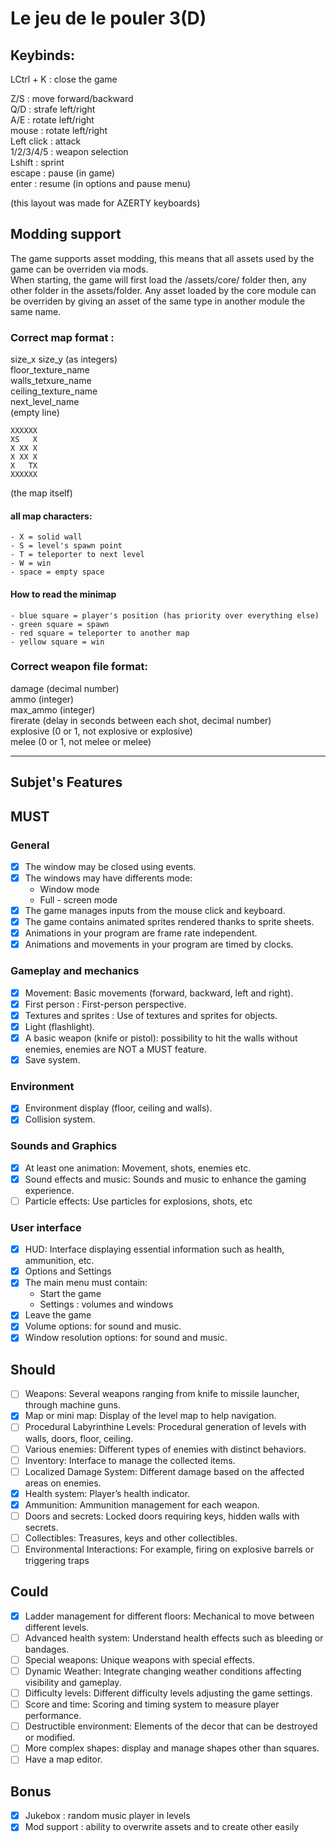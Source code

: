 
# Le jeu de le pouler 3(D)

## Keybinds:

LCtrl + K : close the game  

Z/S : move forward/backward  
Q/D : strafe left/right  
A/E : rotate left/right  
mouse : rotate left/right  
Left click : attack  
1/2/3/4/5 : weapon selection  
Lshift : sprint  
escape : pause (in game)  
enter : resume (in options and pause menu)  

(this layout was made for AZERTY keyboards)  
## Modding support

The game supports asset modding, this means that all assets used by the game can be overriden via mods.  
When starting, the game will first load the /assets/core/ folder then, any other folder in the assets/folder. Any asset loaded by the core module can be overriden by giving an asset of the same type in another module the same name.

### Correct map format :  
size_x size_y (as integers)   
floor_texture_name  
walls_tetxure_name  
ceiling_texture_name  
next_level_name  
(empty line)  
```
XXXXXX  
XS   X  
X XX X 
X XX X
X   TX
XXXXXX
```
 (the map itself)  
#### all map characters:  
    - X = solid wall  
    - S = level's spawn point
    - T = teleporter to next level
    - W = win
    - space = empty space

#### How to read the minimap
    - blue square = player's position (has priority over everything else)  
    - green square = spawn  
    - red square = teleporter to another map  
    - yellow square = win  

### Correct weapon file format:
damage (decimal number)  
ammo (integer)  
max_ammo (integer)  
firerate (delay in seconds between each shot, decimal number)  
explosive (0 or 1, not explosive or explosive)  
melee (0 or 1, not melee or melee)

___
## Subjet's Features

## MUST

### General
- [x] The window may be closed using events.
- [x] The windows may have differents mode:
  - Window mode
  - Full - screen mode
- [x] The game manages inputs from the mouse click and keyboard.
- [x] The game contains animated sprites rendered thanks to sprite sheets.
- [x] Animations in your program are frame rate independent.
- [x] Animations and movements in your program are timed by clocks.
### Gameplay and mechanics  
- [x] Movement: Basic movements (forward, backward, left and right).
- [x] First person : First-person perspective.
- [x] Textures and sprites : Use of textures and sprites for objects.
- [x] Light (flashlight).
- [x] A basic weapon (knife or pistol): possibility to hit the walls without enemies, enemies are NOT a MUST feature.
- [x] Save system.
### Environment
- [x] Environment display (floor, ceiling and walls).
- [x] Collision system.
### Sounds and Graphics
- [x] At least one animation: Movement, shots, enemies etc.
- [x] Sound effects and music: Sounds and music to enhance the gaming experience.
- [ ] Particle effects: Use particles for explosions, shots, etc
### User interface
- [x] HUD: Interface displaying essential information such as health, ammunition, etc.
- [x] Options and Settings
- [x] The main menu must contain:
  - Start the game
  - Settings : volumes and windows
- [x] Leave the game
- [x] Volume options: for sound and music.
- [x] Window resolution options: for sound and music.

## Should  
- [ ] Weapons: Several weapons ranging from knife to missile launcher, through machine guns.
- [x] Map or mini map: Display of the level map to help navigation.
- [ ] Procedural Labyrinthine Levels: Procedural generation of levels with walls, doors, floor, ceiling.
- [ ] Various enemies: Different types of enemies with distinct behaviors.
- [ ] Inventory: Interface to manage the collected items.
- [ ] Localized Damage System: Different damage based on the affected areas on enemies.
- [x] Health system: Player’s health indicator.
- [x] Ammunition: Ammunition management for each weapon.
- [ ] Doors and secrets: Locked doors requiring keys, hidden walls with secrets.
- [ ] Collectibles: Treasures, keys and other collectibles.
- [ ] Environmental Interactions: For example, firing on explosive barrels or triggering traps

## Could  
- [x] Ladder management for different floors: Mechanical to move between different levels.
- [ ] Advanced health system: Understand health effects such as bleeding or bandages.
- [ ] Special weapons: Unique weapons with special effects.
- [ ] Dynamic Weather: Integrate changing weather conditions affecting visibility and gameplay.
- [ ] Difficulty levels: Different difficulty levels adjusting the game settings.
- [ ] Score and time: Scoring and timing system to measure player performance.
- [ ] Destructible environment: Elements of the decor that can be destroyed or modified.
- [ ] More complex shapes: display and manage shapes other than squares.
- [ ] Have a map editor.

## Bonus  
- [x] Jukebox : random music player in levels  
- [x] Mod support : ability to overwrite assets and to create other easily  
